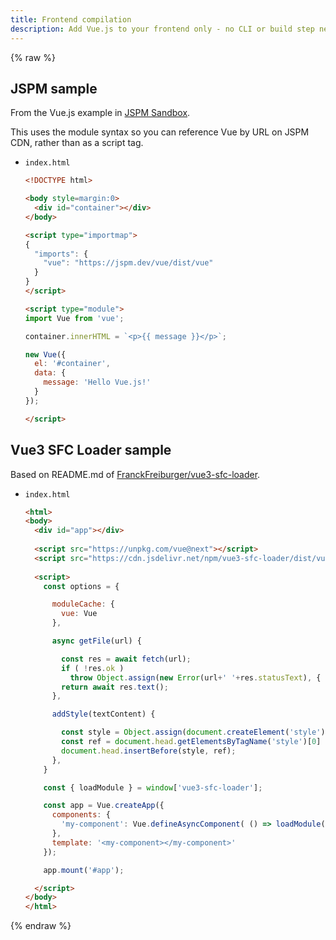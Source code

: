 ```yaml
---
title: Frontend compilation
description: Add Vue.js to your frontend only - no CLI or build step needed
---
```


{% raw %}


## JSPM sample

From the Vue.js example in [JSPM Sandbox](https://jspm.org/sandbox).

This uses the module syntax so you can reference Vue by URL on JSPM CDN, rather than as a script tag.

- `index.html`
    ```html
    <!DOCTYPE html>

    <body style=margin:0>
      <div id="container"></div>
    </body>

    <script type="importmap">
    {
      "imports": {
        "vue": "https://jspm.dev/vue/dist/vue"
      }
    }
    </script>

    <script type="module">
    import Vue from 'vue';

    container.innerHTML = `<p>{{ message }}</p>`;

    new Vue({
      el: '#container',
      data: {
        message: 'Hello Vue.js!'
      }
    });

    </script>
    ```


## Vue3 SFC Loader sample

Based on README.md of [FranckFreiburger/vue3-sfc-loader](https://github.com/FranckFreiburger/vue3-sfc-loader).

- `index.html`
    ```html
    <html>
    <body>
      <div id="app"></div>
        
      <script src="https://unpkg.com/vue@next"></script>
      <script src="https://cdn.jsdelivr.net/npm/vue3-sfc-loader/dist/vue3-sfc-loader.js"></script>
        
      <script>
        const options = {

          moduleCache: {
            vue: Vue
          },

          async getFile(url) {

            const res = await fetch(url);
            if ( !res.ok )
              throw Object.assign(new Error(url+' '+res.statusText), { res });
            return await res.text();
          },

          addStyle(textContent) {

            const style = Object.assign(document.createElement('style'), { textContent });
            const ref = document.head.getElementsByTagName('style')[0] || null;
            document.head.insertBefore(style, ref);
          },
        }

        const { loadModule } = window['vue3-sfc-loader'];

        const app = Vue.createApp({
          components: {
            'my-component': Vue.defineAsyncComponent( () => loadModule('./myComponent.vue', options) )
          },
          template: '<my-component></my-component>'
        });

        app.mount('#app');

      </script>
    </body>
    </html>
    ```

{% endraw %}
